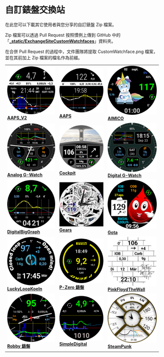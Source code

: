 # 自訂錶盤交換站

在此您可以下載其它使用者與您分享的自訂錶盤 Zip 檔案。

Zip 檔案可以透過 Pull Request 按照慣例上傳到 GitHub 中的「**[_static/ExchangeSiteCustomWatchfaces](https://github.com/openaps/AndroidAPSdocs/tree/master/docs/_static/ExchangeSiteCustomWatchfaces)**」資料夾。

在合併 Pull Request 的過程中，文件團隊將提取 CustomWatchface.png 檔案，並在其前加上 Zip 檔案的檔名作為前綴。



|                                                                                                                                                                                                      |                                                                                                                                                                                                  |                                                                                                                                                                                                     |
| ---------------------------------------------------------------------------------------------------------------------------------------------------------------------------------------------------- | ------------------------------------------------------------------------------------------------------------------------------------------------------------------------------------------------ | --------------------------------------------------------------------------------------------------------------------------------------------------------------------------------------------------- |
| [![AAPS_V2 錶盤](../images/ExchangeSiteCustomWatchfaces/AAPS_V2-CustomWatchface.png) <br>**AAPS_V2**](../../_static/ExchangeSiteCustomWatchfaces/AAPS_V2.zip)                                    | [![AAPS](../images/ExchangeSiteCustomWatchfaces/AAPS-CustomWatchface.png) <br>**AAPS**](../../_static/ExchangeSiteCustomWatchfaces/AAPS.zip)                                               | [![AIMICO](../images/ExchangeSiteCustomWatchfaces/AIMICO-V1_1-CustomWatchface.png) <br>**AIMICO**](../../_static/ExchangeSiteCustomWatchfaces/AIMICO-V1_1.zip)                                |
| [![Analog G-Watch](../images/ExchangeSiteCustomWatchfaces/Analog_G-Watch-CustomWatchface.png) <br>**Analog G-Watch**](../../_static/ExchangeSiteCustomWatchfaces/Analog_G-Watch.zip)           | [![Cockpit](../images/ExchangeSiteCustomWatchfaces/Cockpit-CustomWatchface.png) <br>**Cockpit**](../../_static/ExchangeSiteCustomWatchfaces/Cockpit.zip)                                   | [![Digital G-Watch](../images/ExchangeSiteCustomWatchfaces/Digital_G-Watch-CustomWatchface.png) <br>**Digital G-Watch**](../../_static/ExchangeSiteCustomWatchfaces/Digital_G-Watch.zip)      |
| [![DigitalBigGraph](../images/ExchangeSiteCustomWatchfaces/DigitalBigGraph-CustomWatchface.png) <br/>**DigitalBigGraph**](../../_static/ExchangeSiteCustomWatchfaces/DigitalBigGraph_v1.5.zip) | [![Gears](../images/ExchangeSiteCustomWatchfaces/Gears-CustomWatchface.jpg) <br>**Gears**](../../_static/ExchangeSiteCustomWatchfaces/Gears.zip)                                           | [![Gota](../images/ExchangeSiteCustomWatchfaces/Gota-CustomWatchface.png) <br>**Gota**](../../_static/ExchangeSiteCustomWatchfaces/Gota_v2.4.zip)                                             |
| [![LuckyLoopKoeln](../images/ExchangeSiteCustomWatchfaces/LuckyLoopKoeln-CustomWatchface.png) <br>**LuckyLoopKoeln**](../../_static/ExchangeSiteCustomWatchfaces/LuckyLoopKoeln.zip)           | [![P-Zero 錶盤](../images/ExchangeSiteCustomWatchfaces/pzero_v1.0-CustomWatchface.png) <br/>**P-Zero 錶盤**](../../_static/ExchangeSiteCustomWatchfaces/pzero_v1.0.zip)                        | [![PinkFloydTheWall](../images/ExchangeSiteCustomWatchfaces/PinkFloydTheWall-CustomWatchface.png) <br/>**PinkFloydTheWall**](../../_static/ExchangeSiteCustomWatchfaces/PinkFloydTheWall.zip) |
| [![Robby 錶盤](../images/ExchangeSiteCustomWatchfaces/Robby_watchface-CustomWatchface.png) <br>**Robby 錶盤**](../../_static/ExchangeSiteCustomWatchfaces/Robby_watchface.zip)                     | [![SimpleDigital](../images/ExchangeSiteCustomWatchfaces/SimpleDigital_v1.3-CustomWatchface.png) <br>**SimpleDigital**](../../_static/ExchangeSiteCustomWatchfaces/SimpleDigital_v1.3.zip) | [![SteamPunk](../images/ExchangeSiteCustomWatchfaces/SteamPunk-CustomWatchface.png) <br>**SteamPunk**](../../_static/ExchangeSiteCustomWatchfaces/SteamPunk.zip)                              |
|                                                                                                                                                                                                      |                                                                                                                                                                                                  |                                                                                                                                                                                                     |
